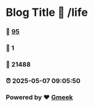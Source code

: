 # Blog Title :link: /life 
### :page_facing_up: [95](/life/tag.html) 
### :speech_balloon: 1 
### :hibiscus: 21488 
### :alarm_clock: 2025-05-07 09:05:50 
### Powered by :heart: [Gmeek](https://github.com/Meekdai/Gmeek)
